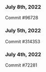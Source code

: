 ### July 8th, 2022

Commit #96728

### July 5th, 2022

Commit #314353


### July 4th, 2022

Commit #72281
